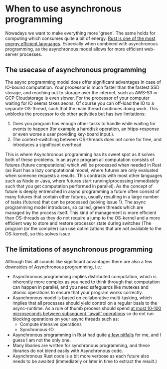 # When to use asynchronous programming
Nowadays we want to make everything more 'green'. The same holds for computing which consumes quite a bit of energy. [Rust is one of the most energy efficient languages](https://www.devsustainability.com/p/paper-notes-energy-efficiency-across-programming-languages#:~:text=The%20results%20show%20that%20C,most%20energy%20efficient%20programming%20language.). Especially when combined with asynchronous programming, as the asynchronous model allows for more efficient web-server processes.

## The usecase of asynchronous programming
The async programming model does offer significant advantages in case of IO-bound computation. Your processor is much faster than the fastest SSD storage,
and reaching out to storage over the internet, such as AWS-S3 or GCP Cloudstorage is even slower. For the processor of your computer waiting for IO seems takes aeons. Of course you can off-load the IO to a separate OS-thread, such that the main thread continues doing work. This unblocks the processor to do other activities but has two limitations:

1. Does you program has enough other tasks to handle while waiting for events to happen (for example a harddisk operation, an https-response or even worse a user providing key-board input.).
2. The context-switching between OS-threads does not come for free, and introduces a significant overhead.

This is where Asynchronous programming has its sweet spot as it solves both of these problems. In an async program all computation consists of futures (future computations) which will be processed when needed in Rust (as Rust has a lazy computational model, where futures are only evaluated when someone requests a results. This contrasts with most other languages such as Node or Java, where futures start running/processing immediately such that you get computation performed in parallel). As the concept of future is deeply entrenched in async programming a future often consist of many futures that contain other futures, usually resulting in a large number of tasks (futures) that can be processed (solving issue 1). 
The async programming model introduces, so called, green threads which are managed by the process itself. This kind of management is more efficient than OS-threads as they do not require a jump to the OS-kernel and a more efficient way to store and restore processor state during switches (The program (or the compiler) can use optimizations that are not available to the OS-kernel), so this solves issue  

## The limitations of asynchronous programming

Although this all sounds like significant advantages there are also a few downsides of Asynchronous programming, i.e.:

* Asynchronous programming implies distributed computation, which is inherently more complex as you need to think through that computation can happen in parallel, and you need safeguards like mutexes and atomic operations to ensure that your program works correctly.
* Asynchronous model is based on collaborative multi-tasking, which implies that all processes should yield control on a regular basis to the async-runtime. As a rule of thumb process should spend [at most 10-100 microseconds between subsequent '.await' operations](https://ryhl.io/blog/async-what-is-blocking/) so do not run blocking operations on your async threads such as:
    * Compute intensive operations
    * Synchronous-IO 
* Asynchronous programming in Rust had quite [a few pitfalls](./pitfalls_of_async.md) for me, and I guess I am not the only one.
* Many libaries are written for synchronous programming, and these libraries do not blend easily with Asynchronous code.
* Asynchronous Rust code is a bit more verbose as each future also needs to be awaited (immediately or later in time to extract the result.) 
